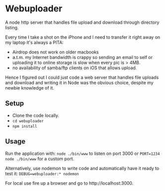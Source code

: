 # Webuploader

A node http server that handles file upload and download through directory listing.

Every time I take a shot on the iPhone and I need to transfer it right away on my laptop it's always a PITA:
- Airdrop does not work on older macbooks
- a.t.m. my Internet bandwidth is crappy so sending an email to self or uploading it to online storage is slow when every pic is > 4MB.
- no availability of samba/ftp clients on iOS that allows upload.

Hence I figured out I could just code a web server that handles file uploads and download and writing it in Node was the obvious choice, despite my newbie knowledge of it.

## Setup
- Clone the code locally.
- `cd webuploader`
- `npm install`

## Usage
Run the application with: `node ./bin/www` to listen on port 3000 or `PORT=1234 node ./bin/www` for a custom port.

Alternatively, use nodemon to write code and automatically have it ready to test it: `DEBUG=webuploader:* nodemon`

For local use fire up a browser and go to http://localhost:3000.
